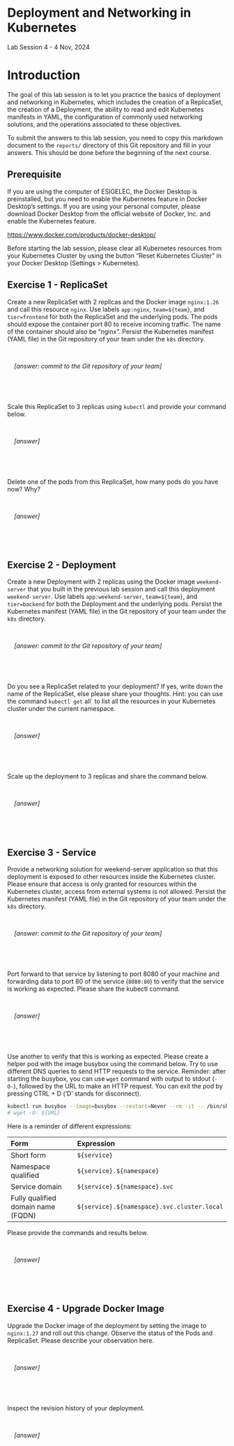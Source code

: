 # Deployment and Networking in Kubernetes

Lab Session 4 - 4 Nov, 2024

# Introduction

The goal of this lab session is to let you practice the basics of
deployment and networking in Kubernetes, which includes the creation of
a ReplicaSet, the creation of a Deployment, the ability to read and edit
Kubernetes manifests in YAML, the configuration of commonly used
networking solutions, and the operations associated to these objectives.

To submit the answers to this lab session, you need to copy this
markdown document to the `reports/` directory of this Git repository and
fill in your answers. This should be done before the beginning of the
next course.

## Prerequisite

If you are using the computer of ESIGELEC, the Docker Desktop is
preinstalled, but you need to enable the Kubernetes feature in Docker
Desktop’s settings. If you are using your personal computer, please
download Docker Desktop from the official website of Docker, Inc. and
enable the Kubernetes feature.

<https://www.docker.com/products/docker-desktop/>

Before starting the lab session, please clear all Kubernetes resources
from your Kubernetes Cluster by using the button “Reset Kubernetes
Cluster” in your Docker Desktop (Settings \> Kubernetes).

<!-- I don't add more details because they should already have the software installed. -->

## Exercise 1 - ReplicaSet

Create a new ReplicaSet with 2 replicas and the Docker image
`nginx:1.26` and call this resource `nginx`. Use labels `app:nginx`,
`team=${team}`, and `tier=frontend` for both the ReplicaSet and the
underlying pods. The pods should expose the container port 80 to receive
incoming traffic. The name of the container should also be “nginx”.
Persist the Kubernetes manifest (YAML file) in the Git repository of
your team under the `k8s` directory.

  

    *\[answer: commit to the Git repository of your team\]*

  

  

Scale this ReplicaSet to 3 replicas using `kubectl` and provide your
command below.

  

    *\[answer\]*

  

  

Delete one of the pods from this ReplicaSet, how many pods do you have
now? Why?

  

    *\[answer\]*

  

  

## Exercise 2 - Deployment

Create a new Deployment with 2 replicas using the Docker image
`weekend-server` that you built in the previous lab session and call
this deployment `weekend-server`. Use labels `app:weekend-server`,
`team=${team}`, and `tier=backend` for both the Deployment and the
underlying pods. Persist the Kubernetes manifest (YAML file) in the Git
repository of your team under the `k8s` directory.

  

    *\[answer: commit to the Git repository of your team\]*

  

  

Do you see a ReplicaSet related to your deployment? If yes, write down
the name of the ReplicaSet, else please share your thoughts. Hint: you
can use the command `kubectl get` all\` to list all the resources in
your Kubernetes cluster under the current namespace.

  

    *\[answer\]*

  

  

Scale up the deployment to 3 replicas and share the command below.

  

    *\[answer\]*

  

  

## Exercise 3 - Service

Provide a networking solution for weekend-server application so that
this deployment is exposed to other resources inside the Kubernetes
cluster. Please ensure that access is only granted for resources within
the Kubernetes cluster, access from external systems is not allowed.
Persist the Kubernetes manifest (YAML file) in the Git repository of
your team under the `k8s` directory.

  

    *\[answer: commit to the Git repository of your team\]*

  

  

Port forward to that service by listening to port 8080 of your machine
and forwarding data to port 80 of the service (`8080:80`) to verify that
the service is working as expected. Please share the kubectl command.

  

    *\[answer\]*

  

  

Use another to verify that this is working as expected. Please create a
helper pod with the image busybox using the command below. Try to use
different DNS queries to send HTTP requests to the service. Reminder:
after starting the busybox, you can use `wget` command with output to
stdout (`-O-`), followed by the URL to make an HTTP request. You can
exit the pod by pressing CTRL + D (‘D’ stands for disconnect).

``` sh
kubectl run busybox --image=busybox --restart=Never --rm -it -- /bin/sh
# wget -O- ${URL}
```

Here is a reminder of different expressions:

| Form | Expression |
|:---|:---|
| Short form | `${service}` |
| Namespace qualified | `${service}.${namespace}` |
| Service domain | `${service}.${namespace}.svc` |
| Fully qualified domain name (FQDN) | `${service}.${namespace}.svc.cluster.local` |

Please provide the commands and results below.

  

    *\[answer\]*

  

  

## Exercise 4 - Upgrade Docker Image

Upgrade the Docker image of the deployment by setting the image to
`nginx:1.27` and roll out this change. Observe the status of the Pods
and ReplicaSet. Please describe your observation here.

  

    *\[answer\]*

  

  

Inspect the revision history of your deployment.

  

    *\[answer\]*

  

  
